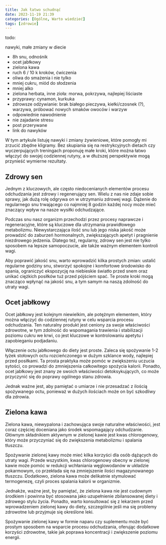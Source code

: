 ```yaml
---
title: Jak łatwo schudnąć
date: 2023-11-19 21:39
categories: [Ogólne, Warto wiedzieć]
tags: [zdrowie]
---
```


todo:

nawyki, małe zmiany w diecie

- 8h snu, odnośnik
- ocet jabłkowy
- zielona kawa
- ruch 6 / 10 k kroków, ćwiczenia
- oliwa do smażenia i nie tylko
- mniej cukru, miód do słodzenia
- mniej alko
- zielona herbata, inne zioła: morwa, pokrzywa, najlepiej liściaste
- przyprawy: cynamon, kurkuka
- zdrowsze odżywianie: brak białego pieczywa, kiełki/czosnek (?), warzywa, próbować nowych smaków owoców i warzyw
- odpowiednie nawodnienie
- nie zajadanie stresu
- post przerywane
- link do nawyków

W tym artykule listuję nawyki i zmiany żywieniowe, które pomogły mi zrzucić zbędne kligramy. Bez skupiania się na restrykcyjnych dietach czy wyczerpujących treningach proponuję małe kroki, które można łatwo włączyć do swojej codziennej rutyny, a w dłuższej perspektywie mogą przynieść wymierne rezultaty.

## Zdrowy sen

Jednym z kluczowych, ale często niedocenianych elementów procesu odchudzania jest zdrowy i regenerujący sen. Wielu z nas nie zdaje sobie sprawy, jak dużą rolę odgrywa on w utrzymaniu zdrowej wagi. Dążenie do regularnego snu trwającego co najmniej 8 godzin każdej nocy może mieć znaczący wpływ na nasze wysiłki odchudzające.

Podczas snu nasz organizm przechodzi przez procesy naprawcze i regeneracyjne, które są kluczowe dla utrzymania prawidłowego metabolizmu. Niewystarczająca ilość snu lub jego niska jakość może prowadzić do zaburzeń hormonalnych, zwiększających apetyt i pragnienie niezdrowego jedzenia. Dlatego też, regularny, zdrowy sen jest nie tylko sposobem na lepsze samopoczucie, ale także ważnym elementem kontroli wagi.

Aby poprawić jakość snu, warto wprowadzić kilka prostych zmian: ustalić regularne godziny snu, stworzyć spokojne i komfortowe środowisko do spania, ograniczyć ekspozycję na niebieskie światło przed snem oraz unikać ciężkich posiłków tuż przed pójściem spać. Te proste kroki mogą znacząco wpłynąć na jakość snu, a tym samym na naszą zdolność do utraty wagi.

## Ocet jabłkowy

Ocet jabłkowy jest kolejnym niewielkim, ale potężnym elementem, który można włączyć do codziennej rutyny w celu wsparcia procesu odchudzania. Ten naturalny produkt jest ceniony za swoje właściwości zdrowotne, w tym zdolność do wspomagania trawienia i stabilizacji poziomu cukru we krwi, co jest kluczowe w kontrolowaniu apetytu i zapobieganiu podjadaniu.

Włączenie octu jabłkowego do diety jest proste. Zaleca się spożywanie 1-2 łyżek stołowych octu rozcieńczonego w dużym szklance wody, najlepiej przed posiłkami. Ta prosta praktyka może pomóc w zwiększeniu uczucia sytości, co prowadzi do zmniejszenia całkowitego spożycia kalorii. Ponadto, ocet jabłkowy jest znany ze swoich właściwości detoksykujących, co może przyczynić się do poprawy ogólnego stanu zdrowia.

Jednak ważne jest, aby pamiętać o umiarze i nie przesadzać z ilością spożywanego octu, ponieważ w dużych ilościach może on być szkodliwy dla zdrowia.

## Zielona kawa

Zielona kawa, niewypalona i zachowująca swoje naturalne właściwości, jest coraz częściej doceniana jako środek wspomagający odchudzanie. Głównym składnikiem aktywnym w zielonej kawie jest kwas chlorogenowy, który może przyczyniać się do zwiększenia metabolizmu i spalania tłuszczu.

Spożywanie zielonej kawy może mieć kilka korzyści dla osób dążących do utraty wagi. Przede wszystkim, kwas chlorogenowy obecny w zielonej kawie może pomóc w redukcji wchłaniania węglowodanów w układzie pokarmowym, co przekłada się na zmniejszenie ilości magazynowanego tłuszczu. Dodatkowo, zielona kawa może delikatnie stymulować termogenezę, czyli proces spalania kalorii w organizmie.

Jednakże, ważne jest, by pamiętać, że zielona kawa nie jest cudownym środkiem i powinna być stosowana jako uzupełnienie zbilansowanej diety i zdrowego stylu życia. Ponadto, warto konsultować się z lekarzem przed wprowadzeniem zielonej kawy do diety, szczególnie jeśli ma się problemy zdrowotne lub przyjmuje się określone leki.

Spożywanie zielonej kawy w formie naparu czy suplementu może być prostym sposobem na wsparcie procesu odchudzania, oferując dodatkowe korzyści zdrowotne, takie jak poprawa koncentracji i zwiększenie poziomu energii.
